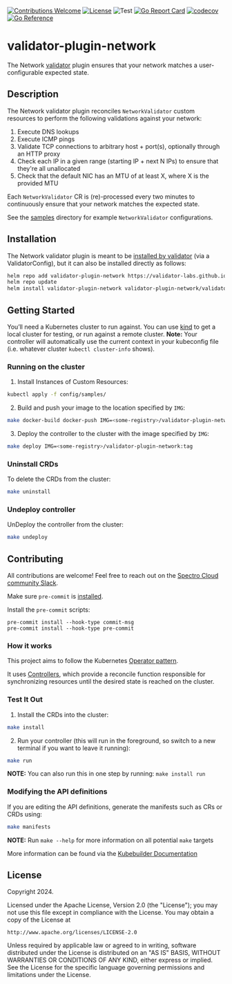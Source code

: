 [![Contributions Welcome](https://img.shields.io/badge/contributions-welcome-brightgreen.svg?style=flat)](https://github.com/validator-labs/validator-plugin-network/issues)
[![License](https://img.shields.io/badge/License-Apache%202.0-blue.svg)](https://opensource.org/licenses/Apache-2.0)
![Test](https://github.com/validator-labs/validator-plugin-network/actions/workflows/test.yaml/badge.svg)
[![Go Report Card](https://goreportcard.com/badge/github.com/validator-labs/validator-plugin-network)](https://goreportcard.com/report/github.com/validator-labs/validator-plugin-network)
[![codecov](https://codecov.io/github/validator-labs/validator-plugin-network/graph/badge.svg?token=Q15XUCRNCN)](https://codecov.io/github/validator-labs/validator-plugin-network)
[![Go Reference](https://pkg.go.dev/badge/github.com/validator-labs/validator-plugin-network.svg)](https://pkg.go.dev/github.com/validator-labs/validator-plugin-network)

# validator-plugin-network
The Network [validator](https://github.com/validator-labs/validator) plugin ensures that your network matches a user-configurable expected state.

## Description
The Network validator plugin reconciles `NetworkValidator` custom resources to perform the following validations against your network:

1. Execute DNS lookups
2. Execute ICMP pings
3. Validate TCP connections to arbitrary host + port(s), optionally through an HTTP proxy
4. Check each IP in a given range (starting IP + next N IPs) to ensure that they're all unallocated
5. Check that the default NIC has an MTU of at least X, where X is the provided MTU

Each `NetworkValidator` CR is (re)-processed every two minutes to continuously ensure that your network matches the expected state.

See the [samples](https://github.com/validator-labs/validator-plugin-network/tree/main/config/samples) directory for example `NetworkValidator` configurations.

## Installation
The Network validator plugin is meant to be [installed by validator](https://github.com/validator-labs/validator/tree/gh_pages#installation) (via a ValidatorConfig), but it can also be installed directly as follows:

```bash
helm repo add validator-plugin-network https://validator-labs.github.io/validator-plugin-network
helm repo update
helm install validator-plugin-network validator-plugin-network/validator-plugin-network -n validator-plugin-network --create-namespace
```

## Getting Started
You’ll need a Kubernetes cluster to run against. You can use [kind](https://sigs.k8s.io/kind) to get a local cluster for testing, or run against a remote cluster.
**Note:** Your controller will automatically use the current context in your kubeconfig file (i.e. whatever cluster `kubectl cluster-info` shows).

### Running on the cluster
1. Install Instances of Custom Resources:

```sh
kubectl apply -f config/samples/
```

2. Build and push your image to the location specified by `IMG`:

```sh
make docker-build docker-push IMG=<some-registry>/validator-plugin-network:tag
```

3. Deploy the controller to the cluster with the image specified by `IMG`:

```sh
make deploy IMG=<some-registry>/validator-plugin-network:tag
```

### Uninstall CRDs
To delete the CRDs from the cluster:

```sh
make uninstall
```

### Undeploy controller
UnDeploy the controller from the cluster:

```sh
make undeploy
```

## Contributing
All contributions are welcome! Feel free to reach out on the [Spectro Cloud community Slack](https://spectrocloudcommunity.slack.com/join/shared_invite/zt-g8gfzrhf-cKavsGD_myOh30K24pImLA#/shared-invite/email).

Make sure `pre-commit` is [installed](https://pre-commit.com#install).

Install the `pre-commit` scripts:

```console
pre-commit install --hook-type commit-msg
pre-commit install --hook-type pre-commit
```

### How it works
This project aims to follow the Kubernetes [Operator pattern](https://kubernetes.io/docs/concepts/extend-kubernetes/operator/).

It uses [Controllers](https://kubernetes.io/docs/concepts/architecture/controller/),
which provide a reconcile function responsible for synchronizing resources until the desired state is reached on the cluster.

### Test It Out
1. Install the CRDs into the cluster:

```sh
make install
```

2. Run your controller (this will run in the foreground, so switch to a new terminal if you want to leave it running):

```sh
make run
```

**NOTE:** You can also run this in one step by running: `make install run`

### Modifying the API definitions
If you are editing the API definitions, generate the manifests such as CRs or CRDs using:

```sh
make manifests
```

**NOTE:** Run `make --help` for more information on all potential `make` targets

More information can be found via the [Kubebuilder Documentation](https://book.kubebuilder.io/introduction.html)

## License

Copyright 2024.

Licensed under the Apache License, Version 2.0 (the "License");
you may not use this file except in compliance with the License.
You may obtain a copy of the License at

    http://www.apache.org/licenses/LICENSE-2.0

Unless required by applicable law or agreed to in writing, software
distributed under the License is distributed on an "AS IS" BASIS,
WITHOUT WARRANTIES OR CONDITIONS OF ANY KIND, either express or implied.
See the License for the specific language governing permissions and
limitations under the License.

